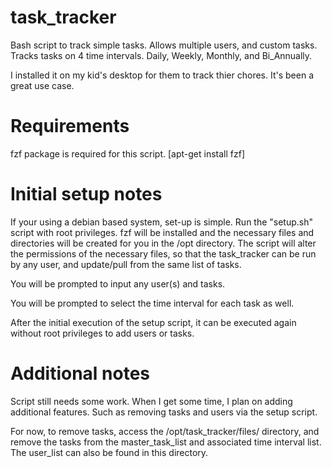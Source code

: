 # task_tracker

Bash script to track simple tasks. Allows multiple users, and custom tasks. Tracks tasks on 4 time intervals. Daily, Weekly, Monthly, and Bi_Annually.

I installed it on my kid's desktop for them to track thier chores. It's been a great use case.

# Requirements

fzf package is required for this script. [apt-get install fzf]

# Initial setup notes

If your using a debian based system, set-up is simple. Run the "setup.sh" script with root privileges. fzf will be installed and the necessary files and directories will be created for you in the /opt directory. The script will alter the permissions of the necessary files, so that the task_tracker can be run by any user, and update/pull from the same list of tasks.

You will be prompted to input any user(s) and tasks.

You will be prompted to select the time interval for each task as well. 

After the initial execution of the setup script, it can be executed again without root privileges to add users or tasks.

# Additional notes

Script still needs some work. When I get some time, I plan on adding additional features. Such as removing tasks and users via the setup script.  

For now, to remove tasks, access the /opt/task_tracker/files/ directory, and remove the tasks from the master_task_list and associated time interval list. The user_list can also be found in this directory.
